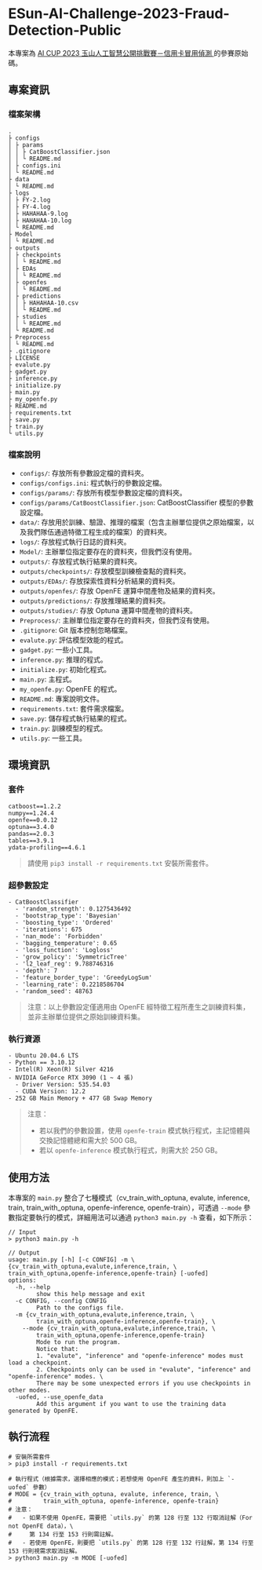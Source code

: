 # ESun-AI-Challenge-2023-Fraud-Detection-Public

本專案為 [AI CUP 2023 玉山人工智慧公開挑戰賽－信用卡冒用偵測 ](https://tbrain.trendmicro.com.tw/Competitions/Details/31) 的參賽原始碼。

## 專案資訊
### 檔案架構
```
.
├ configs
│ ├ params
│ │ ├ CatBoostClassifier.json
│ │ └ README.md
│ ├ configs.ini
│ └ README.md
├ data
│ └ README.md
├ logs
│ ├ FY-2.log
│ ├ FY-4.log
│ ├ HAHAHAA-9.log
│ ├ HAHAHAA-10.log
│ └ README.md
├ Model
│ └ README.md
├ outputs
│ ├ checkpoints
│ │ └ README.md
│ ├ EDAs
│ │ └ README.md
│ ├ openfes
│ │ └ README.md
│ ├ predictions
│ │ ├ HAHAHAA-10.csv
│ │ └ README.md
│ ├ studies
│ │ └ README.md
│ └ README.md
├ Preprocess
│ └ README.md
├ .gitignore
├ LICENSE
├ evalute.py
├ gadget.py
├ inference.py
├ initialize.py
├ main.py
├ my_openfe.py
├ README.md
├ requirements.txt
├ save.py
├ train.py
└ utils.py
```

### 檔案說明
- `configs/`: 存放所有參數設定檔的資料夾。
- `configs/configs.ini`: 程式執行的參數設定檔。
- `configs/params/`: 存放所有模型參數設定檔的資料夾。
- `configs/params/CatBoostClassifier.json`: CatBoostClassifier 模型的參數設定檔。
- `data/`: 存放用於訓練、驗證、推理的檔案（包含主辦單位提供之原始檔案，以及我們隊伍通過特徵工程生成的檔案）的資料夾。
- `logs/`: 存放程式執行日誌的資料夾。
- `Model/`: 主辦單位指定要存在的資料夾，但我們沒有使用。
- `outputs/`: 存放程式執行結果的資料夾。
- `outputs/checkpoints/`: 存放模型訓練檢查點的資料夾。
- `outputs/EDAs/`: 存放探索性資料分析結果的資料夾。
- `outputs/openfes/`: 存放 OpenFE 運算中間產物及結果的資料夾。
- `outputs/predictions/`: 存放推理結果的資料夾。
- `outputs/studies/`: 存放 Optuna 運算中間產物的資料夾。
- `Preprocess/`: 主辦單位指定要存在的資料夾，但我們沒有使用。
- `.gitignore`: Git 版本控制忽略檔案。
- `evalute.py`: 評估模型效能的程式。
- `gadget.py`: 一些小工具。
- `inference.py`: 推理的程式。
- `initialize.py`: 初始化程式。
- `main.py`: 主程式。
- `my_openfe.py`: OpenFE 的程式。
- `README.md`: 專案說明文件。
- `requirements.txt`: 套件需求檔案。
- `save.py`: 儲存程式執行結果的程式。
- `train.py`: 訓練模型的程式。
- `utils.py`: 一些工具。

## 環境資訊
### 套件
```
catboost==1.2.2
numpy==1.24.4
openfe==0.0.12
optuna==3.4.0
pandas==2.0.3
tables==3.9.1
ydata-profiling==4.6.1
```
> 請使用 `pip3 install -r requirements.txt` 安裝所需套件。

### 超參數設定
```
- CatBoostClassifier
  - 'random_strength': 0.1275436492
  - 'bootstrap_type': 'Bayesian'
  - 'boosting_type': 'Ordered'
  - 'iterations': 675
  - 'nan_mode': 'Forbidden'
  - 'bagging_temperature': 0.65
  - 'loss_function': 'Logloss'
  - 'grow_policy': 'SymmetricTree'
  - 'l2_leaf_reg': 9.788746316
  - 'depth': 7
  - 'feature_border_type': 'GreedyLogSum'
  - 'learning_rate': 0.2218586704
  - 'random_seed': 48763
```
> 注意：以上參數設定僅適用由 OpenFE 經特徵工程所產生之訓練資料集，並非主辦單位提供之原始訓練資料集。

### 執行資源
```
- Ubuntu 20.04.6 LTS
- Python == 3.10.12
- Intel(R) Xeon(R) Silver 4216
- NVIDIA GeForce RTX 3090 (1 ~ 4 張)
  - Driver Version: 535.54.03
  - CUDA Version: 12.2
- 252 GB Main Memory + 477 GB Swap Memory
```
> 注意：
>   - 若以我們的參數設置，使用 `openfe-train` 模式執行程式，主記憶體與交換記憶體總和需大於 500 GB。
>   - 若以 `openfe-inference` 模式執行程式，則需大於 250 GB。

## 使用方法
本專案的 `main.py` 整合了七種模式（cv_train_with_optuna, evalute, inference, train, train_with_optuna, openfe-inference, openfe-train），可透過 `--mode` 參數指定要執行的模式，詳細用法可以通過 `python3 main.py -h` 查看，如下所示：

```
// Input
> python3 main.py -h

// Output
usage: main.py [-h] [-c CONFIG] -m \
{cv_train_with_optuna,evalute,inference,train, \
train_with_optuna,openfe-inference,openfe-train} [-uofed]
options:
  -h, --help
        show this help message and exit
  -c CONFIG, --config CONFIG
        Path to the configs file.
  -m {cv_train_with_optuna,evalute,inference,train, \
        train_with_optuna,openfe-inference,openfe-train}, \
    --mode {cv_train_with_optuna,evalute,inference,train, \
        train_with_optuna,openfe-inference,openfe-train}
        Mode to run the program.
        Notice that:
        1. "evalute", "inference" and "openfe-inference" modes must load a checkpoint.
        2. Checkpoints only can be used in "evalute", "inference" and "openfe-inference" modes. \
        There may be some unexpected errors if you use checkpoints in other modes.
  -uofed, --use_openfe_data
        Add this argument if you want to use the training data generated by OpenFE.
```

## 執行流程
```
# 安裝所需套件
> pip3 install -r requirements.txt

# 執行程式（根據需求，選擇相應的模式；若想使用 OpenFE 產生的資料，則加上 `-uofed` 參數）
# MODE = {cv_train_with_optuna, evalute, inference, train, \
#         train_with_optuna, openfe-inference, openfe-train}
# 注意：
#   - 如果不使用 OpenFE，需要把 `utils.py` 的第 128 行至 132 行取消註解（For not OpenFE data），\
#     第 134 行至 153 行則需註解。
#   - 若使用 OpenFE，則要把 `utils.py` 的第 128 行至 132 行註解，第 134 行至 153 行則視需求取消註解。
> python3 main.py -m MODE [-uofed]
```
